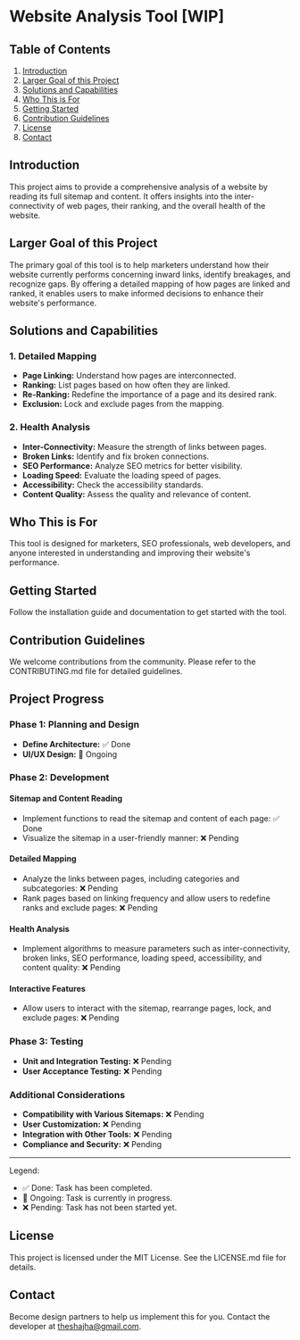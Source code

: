 # Website Analysis Tool [WIP]

## Table of Contents
1. [Introduction](#introduction)
2. [Larger Goal of this Project](#larger-goal-of-this-project)
3. [Solutions and Capabilities](#solutions-and-capabilities)
4. [Who This is For](#who-this-is-for)
5. [Getting Started](#getting-started)
6. [Contribution Guidelines](#contribution-guidelines)
7. [License](#license)
8. [Contact](#contact)

## Introduction
This project aims to provide a comprehensive analysis of a website by reading its full sitemap and content. It offers insights into the inter-connectivity of web pages, their ranking, and the overall health of the website.

## Larger Goal of this Project
The primary goal of this tool is to help marketers understand how their website currently performs concerning inward links, identify breakages, and recognize gaps. By offering a detailed mapping of how pages are linked and ranked, it enables users to make informed decisions to enhance their website's performance.

## Solutions and Capabilities
### 1. Detailed Mapping
- **Page Linking:** Understand how pages are interconnected.
- **Ranking:** List pages based on how often they are linked.
- **Re-Ranking:** Redefine the importance of a page and its desired rank.
- **Exclusion:** Lock and exclude pages from the mapping.

### 2. Health Analysis
- **Inter-Connectivity:** Measure the strength of links between pages.
- **Broken Links:** Identify and fix broken connections.
- **SEO Performance:** Analyze SEO metrics for better visibility.
- **Loading Speed:** Evaluate the loading speed of pages.
- **Accessibility:** Check the accessibility standards.
- **Content Quality:** Assess the quality and relevance of content.

## Who This is For
This tool is designed for marketers, SEO professionals, web developers, and anyone interested in understanding and improving their website's performance.

## Getting Started
Follow the installation guide and documentation to get started with the tool.

## Contribution Guidelines
We welcome contributions from the community. Please refer to the CONTRIBUTING.md file for detailed guidelines.

## Project Progress

### Phase 1: Planning and Design
- **Define Architecture:** ✅ Done
- **UI/UX Design:** 🚧 Ongoing

### Phase 2: Development

#### Sitemap and Content Reading
- Implement functions to read the sitemap and content of each page: ✅ Done
- Visualize the sitemap in a user-friendly manner: ❌ Pending

#### Detailed Mapping
- Analyze the links between pages, including categories and subcategories: ❌ Pending
- Rank pages based on linking frequency and allow users to redefine ranks and exclude pages: ❌ Pending

#### Health Analysis
- Implement algorithms to measure parameters such as inter-connectivity, broken links, SEO performance, loading speed, accessibility, and content quality: ❌ Pending

#### Interactive Features
- Allow users to interact with the sitemap, rearrange pages, lock, and exclude pages: ❌ Pending

### Phase 3: Testing
- **Unit and Integration Testing:** ❌ Pending
- **User Acceptance Testing:** ❌ Pending

### Additional Considerations
- **Compatibility with Various Sitemaps:** ❌ Pending
- **User Customization:** ❌ Pending
- **Integration with Other Tools:** ❌ Pending
- **Compliance and Security:** ❌ Pending

---

Legend:
- ✅ Done: Task has been completed.
- 🚧 Ongoing: Task is currently in progress.
- ❌ Pending: Task has not been started yet.

## License
This project is licensed under the MIT License. See the LICENSE.md file for details.

## Contact
Become design partners to help us implement this for you. Contact the developer at [theshajha@gmail.com](mailto:theshajha@gmail.com).

